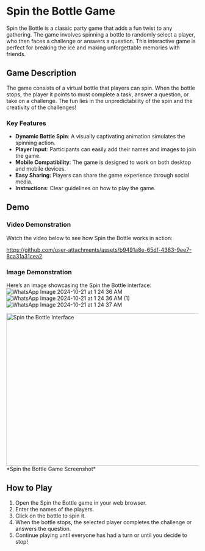 # Spin the Bottle Game

Spin the Bottle is a classic party game that adds a fun twist to any gathering. The game involves spinning a bottle to randomly select a player, who then faces a challenge or answers a question. This interactive game is perfect for breaking the ice and making unforgettable memories with friends.

## Game Description

The game consists of a virtual bottle that players can spin. When the bottle stops, the player it points to must complete a task, answer a question, or take on a challenge. The fun lies in the unpredictability of the spin and the creativity of the challenges!

### Key Features

- **Dynamic Bottle Spin**: A visually captivating animation simulates the spinning action.
- **Player Input**: Participants can easily add their names and images to join the game.
- **Mobile Compatibility**: The game is designed to work on both desktop and mobile devices.
- **Easy Sharing**: Players can share the game experience through social media.
- **Instructions**: Clear guidelines on how to play the game.

## Demo

### Video Demonstration

Watch the video below to see how Spin the Bottle works in action:



https://github.com/user-attachments/assets/b9491a8e-65df-4383-9ee7-8ca31a31cea2



### Image Demonstration

Here’s an image showcasing the Spin the Bottle interface:
![WhatsApp Image 2024-10-21 at 1 24 36 AM](https://github.com/user-attachments/assets/8dd10cae-a881-4b5f-a8bd-c15161fa2be8)
![WhatsApp Image 2024-10-21 at 1 24 36 AM (1)](https://github.com/user-attachments/assets/3efab6e0-cf5b-40f3-b849-db2175903e97)
![WhatsApp Image 2024-10-21 at 1 24 37 AM](https://github.com/user-attachments/assets/b638df4c-5e43-4e65-9529-95394c25866c)


<img src="![WhatsApp Image 2024-10-21 at 1 24 36 AM (1)](https://github.com/user-attachments/assets/3efab6e0-cf5b-40f3-b849-db2175903e97)" alt="Spin the Bottle Interface" width="600" height="400">  
*Spin the Bottle Game Screenshot*

## How to Play

1. Open the Spin the Bottle game in your web browser.
2. Enter the names of the players.
3. Click on the bottle to spin it.
4. When the bottle stops, the selected player completes the challenge or answers the question.
5. Continue playing until everyone has had a turn or until you decide to stop!
